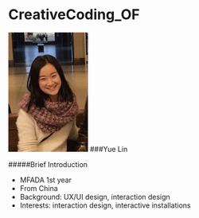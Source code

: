 # CreativeCoding_OF

![Alt text](/image.jpg?raw=true "yue")
###Yue Lin

#####Brief Introduction
* MFADA 1st year
* From China
* Background: UX/UI design, interaction design
* Interests: interaction design, interactive installations
